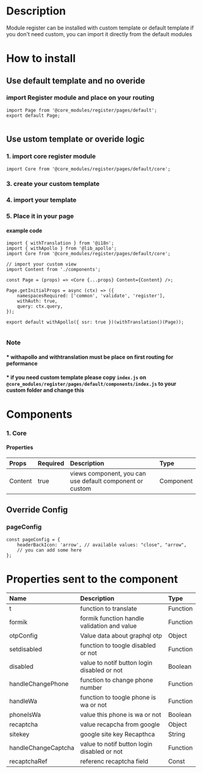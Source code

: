 # Description

Module register can be installed with custom template or default template
if you don't need custom, you can import it directly from the default modules


# How to install
## Use default template and no overide
### import Register module and place on your routing
````
import Page from '@core_modules/register/pages/default';
export default Page;


````

## Use ustom template or overide logic
### 1. import core register module

````
import Core from '@core_modules/register/pages/default/core';
````

### 3. create your custom template
### 4. import your template
### 5. Place it in your page
#### example code
````
import { withTranslation } from '@i18n';
import { withApollo } from '@lib_apollo';
import Core from '@core_modules/register/pages/default/core';

// import your custom view
import Content from './components';

const Page = (props) => <Core {...props} Content={Content} />;

Page.getInitialProps = async (ctx) => ({
    namespacesRequired: ['common', 'validate', 'register'],
    withAuth: true,
    query: ctx.query,
});

export default withApollo({ ssr: true })(withTranslation()(Page));
 
````

### Note
#### * withapollo and withtranslation must be place on first routing for peformance
#### * if you  need custom template please copy `index.js` on `@core_modules/register/pages/default/components/index.js` to your custom folder and change this

# Components

### 1. Core
#### Properties
| Props       | Required | Description | Type |
| :---        | :---     | :---        |:---  |
| Content      |  true    | views component, you can use default component or custom | Component |

## Override Config
### pageConfig

````
const pageConfig = {
    headerBackIcon: 'arrow', // available values: "close", "arrow",
    // you can add some here
};
````

# Properties sent to the component

| Name       | Description | Type |
| :---       | :---        |:---        |
| t      | function to translate| Function |
| formik     | formik  function handle validation and value| Function |
| otpConfig     | Value data about graphql otp | Object |
| setdisabled     | function to toogle disabled or not| Function |
| disabled     | value to notif button login disabled or not | Boolean |
| handleChangePhone     | function to change phone number | Function |
| handleWa     | function to toogle phone is wa or not | Function |
| phoneIsWa     | value this phone is wa or not | Boolean |
| recaptcha     | value recapcha from google | Object |
| sitekey     | google site key Recapthca | String |
| handleChangeCaptcha     | value to notif button login disabled or not | Function |
| recaptchaRef     | referenc recaptcha field | Const |
